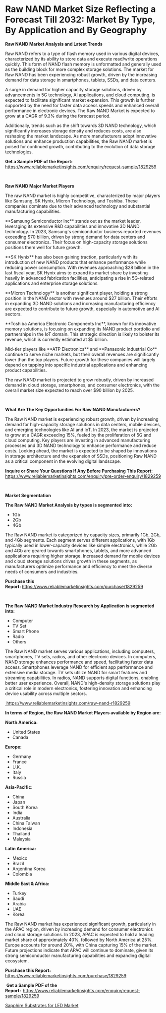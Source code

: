 <p><h1>Raw NAND Market Size Reflecting a Forecast Till 2032: Market By Type, By Application and By Geography</h1></p><p><strong>Raw NAND Market Analysis and Latest Trends</strong></p>
<p><p>Raw NAND refers to a type of flash memory used in various digital devices, characterized by its ability to store data and execute read/write operations quickly. This form of NAND flash memory is unformatted and generally used as the building block for more complex storage solutions. The market for Raw NAND has been experiencing robust growth, driven by the increasing demand for data storage in smartphones, tablets, SSDs, and data centers. </p><p>A surge in demand for higher capacity storage solutions, driven by advancements in 5G technology, AI applications, and cloud computing, is expected to facilitate significant market expansion. This growth is further supported by the need for faster data access speeds and enhanced overall performance in electronic devices. The Raw NAND Market is expected to grow at a CAGR of 9.3% during the forecast period. </p><p>Additionally, trends such as the shift towards 3D NAND technology, which significantly increases storage density and reduces costs, are also reshaping the market landscape. As more manufacturers adopt innovative solutions and enhance production capabilities, the Raw NAND market is poised for continued growth, contributing to the evolution of data storage technologies.</p></p>
<p><strong>Get a Sample PDF of the Report:&nbsp;</strong> <a href="https://www.reliablemarketinsights.com/enquiry/request-sample/1829259?utm_campaign=2246&utm_medium=2&utm_source=Github&utm_content=ia&utm_term=06042025&utm_id=raw-nand">https://www.reliablemarketinsights.com/enquiry/request-sample/1829259</a></p>
<p>&nbsp;</p>
<p><strong>Raw NAND Major Market Players</strong></p>
<p><p>The raw NAND market is highly competitive, characterized by major players like Samsung, SK Hynix, Micron Technology, and Toshiba. These companies dominate due to their advanced technology and substantial manufacturing capabilities.</p><p>**Samsung Semiconductor Inc** stands out as the market leader, leveraging its extensive R&D capabilities and innovative 3D NAND technology. In 2023, Samsung's semiconductor business reported revenues exceeding $70 billion, driven by strong demand for data centers and consumer electronics. Their focus on high-capacity storage solutions positions them well for future growth.</p><p>**SK Hynix** has also been gaining traction, particularly with its introduction of new NAND products that enhance performance while reducing power consumption. With revenues approaching $28 billion in the last fiscal year, SK Hynix aims to expand its market share by investing heavily in advanced fabrication facilities, anticipating a rise in 5G-related applications and enterprise storage solutions.</p><p>**Micron Technology** is another significant player, holding a strong position in the NAND sector with revenues around $27 billion. Their efforts in expanding 3D NAND solutions and increasing manufacturing efficiency are expected to contribute to future growth, especially in automotive and AI sectors.</p><p>**Toshiba America Electronic Components Inc**, known for its innovative memory solutions, is focusing on expanding its NAND product portfolio and partnerships in the IoT domain. This strategic direction is likely to bolster its revenue, which is currently estimated at $5 billion.</p><p>Mid-tier players like **ATP Electronics** and **Panasonic Industrial Co** continue to serve niche markets, but their overall revenues are significantly lower than the top players. Future growth for these companies will largely depend on tapping into specific industrial applications and enhancing product capabilities.</p><p>The raw NAND market is projected to grow robustly, driven by increased demand in cloud storage, smartphones, and consumer electronics, with the overall market size expected to reach over $90 billion by 2025.</p></p>
<p>&nbsp;</p>
<p><strong>What Are The Key Opportunities For Raw NAND Manufacturers?</strong></p>
<p><p>The Raw NAND market is experiencing robust growth, driven by increasing demand for high-capacity storage solutions in data centers, mobile devices, and emerging technologies like AI and IoT. In 2023, the market is projected to grow at a CAGR exceeding 15%, fueled by the proliferation of 5G and cloud computing. Key players are investing in advanced manufacturing processes and 3D NAND technology to enhance performance and reduce costs. Looking ahead, the market is expected to be shaped by innovations in storage architecture and the expansion of SSDs, positioning Raw NAND as a critical component in the evolving digital landscape.</p></p>
<p><strong>Inquire or Share Your Questions If Any Before Purchasing This Report:</strong> <a href="https://www.reliablemarketinsights.com/enquiry/pre-order-enquiry/1829259?utm_campaign=2246&utm_medium=2&utm_source=Github&utm_content=ia&utm_term=06042025&utm_id=raw-nand">https://www.reliablemarketinsights.com/enquiry/pre-order-enquiry/1829259</a></p>
<p>&nbsp;</p>
<p><strong>Market Segmentation</strong></p>
<p><strong>The Raw NAND Market Analysis by types is segmented into:</strong></p>
<p><ul><li>1Gb</li><li>2Gb</li><li>4Gb</li></ul></p>
<p><p>The Raw NAND market is categorized by capacity sizes, primarily 1Gb, 2Gb, and 4Gb segments. Each segment serves different applications, with 1Gb typically used in lower-capacity devices like simple electronics, while 2Gb and 4Gb are geared towards smartphones, tablets, and more advanced applications requiring higher storage. Increased demand for mobile devices and cloud storage solutions drives growth in these segments, as manufacturers optimize performance and efficiency to meet the diverse needs of consumers and industries.</p></p>
<p><strong>Purchase this Report:&nbsp;</strong><a href="https://www.reliablemarketinsights.com/purchase/1829259?utm_campaign=2246&utm_medium=2&utm_source=Github&utm_content=ia&utm_term=06042025&utm_id=raw-nand">https://www.reliablemarketinsights.com/purchase/1829259</a></p>
<p>&nbsp;</p>
<p><strong>The Raw NAND Market Industry Research by Application is segmented into:</strong></p>
<p><ul><li>Computer</li><li>TV Set</li><li>Smart Phone</li><li>Radio</li><li>Others</li></ul></p>
<p><p>The Raw NAND market serves various applications, including computers, smartphones, TV sets, radios, and other electronic devices. In computers, NAND storage enhances performance and speed, facilitating faster data access. Smartphones leverage NAND for efficient app performance and extensive media storage. TV sets utilize NAND for smart features and streaming capabilities. In radios, NAND supports digital functions, enabling better user experience. Overall, NAND's high-density storage solutions play a critical role in modern electronics, fostering innovation and enhancing device usability across multiple sectors.</p></p>
<p><a href="https://www.reliablemarketinsights.com/raw-nand-r1829259?utm_campaign=2246&utm_medium=2&utm_source=Github&utm_content=ia&utm_term=06042025&utm_id=raw-nand">&nbsp;https://www.reliablemarketinsights.com/raw-nand-r1829259</a></p>
<p><strong>In terms of Region, the Raw NAND Market Players available by Region are:</strong></p>
<p>
    <p> <strong> North America: </strong>
        <ul>
            <li>United States</li>
            <li>Canada</li>
        </ul>
        </p> 
    <p> <strong> Europe: </strong>
        <ul>
            <li>Germany</li>
            <li>France</li>
            <li>U.K.</li>
            <li>Italy</li>
            <li>Russia</li>
        </ul>
        </p> 
    <p> <strong> Asia-Pacific: </strong>
        <ul>
            <li>China</li>
            <li>Japan</li>
            <li>South Korea</li>
            <li>India</li>
            <li>Australia</li>
            <li>China Taiwan</li>
            <li>Indonesia</li>
            <li>Thailand</li>
            <li>Malaysia</li>
        </ul>
        </p> 
    <p> <strong> Latin America: </strong>
        <ul>
            <li>Mexico</li>
            <li>Brazil</li>
            <li>Argentina Korea</li>
            <li>Colombia</li>
        </ul>
        </p> 
    <p> <strong> Middle East & Africa: </strong>
        <ul>
            <li>Turkey</li>
            <li>Saudi</li>
            <li>Arabia</li>
            <li>UAE</li>
            <li>Korea</li>
        </ul>
    </p>
    </p>
<p><p>The Raw NAND market has experienced significant growth, particularly in the APAC region, driven by increasing demand for consumer electronics and cloud storage solutions. In 2023, APAC is expected to hold a leading market share of approximately 40%, followed by North America at 25%. Europe accounts for around 20%, with China capturing 15% of the market. Future projections indicate that APAC will continue to dominate, given its strong semiconductor manufacturing capabilities and expanding digital ecosystem.</p></p>
<p><strong>Purchase this Report: </strong><a href="https://www.reliablemarketinsights.com/purchase/1829259?utm_campaign=2246&utm_medium=2&utm_source=Github&utm_content=ia&utm_term=06042025&utm_id=raw-nand">https://www.reliablemarketinsights.com/purchase/1829259</a></p>
<p>&nbsp;<strong>Get a Sample PDF of the Report:&nbsp;&nbsp;</strong><a href="https://www.reliablemarketinsights.com/enquiry/request-sample/1829259?utm_campaign=2246&utm_medium=2&utm_source=Github&utm_content=ia&utm_term=06042025&utm_id=raw-nand">https://www.reliablemarketinsights.com/enquiry/request-sample/1829259</a></p>
<p><strong></strong></p>
<p><p><a href="https://github.com/MonroeBullock54/Market-Research-Report-List-2/blob/main/sapphire-substrates-for-led-market.md?utm_campaign=2246&utm_medium=2&utm_source=Github&utm_content=ia&utm_term=06042025&utm_id=raw-nand">Sapphire Substrates for LED Market</a></p></p>
